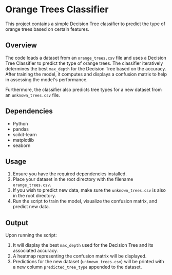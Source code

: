 # Orange Trees Classifier

This project contains a simple Decision Tree classifier to predict the type of orange trees based on certain features.

## Overview

The code loads a dataset from an `orange_trees.csv` file and uses a Decision Tree Classifier to predict the type of orange trees. The classifier iteratively determines the best `max_depth` for the Decision Tree based on the accuracy. After training the model, it computes and displays a confusion matrix to help in assessing the model's performance.

Furthermore, the classifier also predicts tree types for a new dataset from an `unknown_trees.csv` file.

## Dependencies

- Python
- pandas
- scikit-learn
- matplotlib
- seaborn

## Usage

1. Ensure you have the required dependencies installed.
2. Place your dataset in the root directory with the filename `orange_trees.csv`.
3. If you wish to predict new data, make sure the `unknown_trees.csv` is also in the root directory.
4. Run the script to train the model, visualize the confusion matrix, and predict new data.

## Output

Upon running the script:

1. It will display the best `max_depth` used for the Decision Tree and its associated accuracy.
2. A heatmap representing the confusion matrix will be displayed.
3. Predictions for the new dataset (`unknown_trees.csv`) will be printed with a new column `predicted_tree_type` appended to the dataset.
